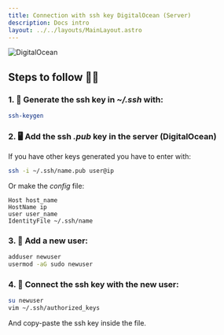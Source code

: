 ```yaml
---
title: Connection with ssh key DigitalOcean (Server)
description: Docs intro
layout: ../../layouts/MainLayout.astro
---
```



![DigitalOcean](https://img.shields.io/badge/DigitalOcean-%230167ff.svg?style=for-the-badge&logo=digitalOcean&logoColor=white)
## Steps to follow 👷‍♂️

### 1. 🔑 Generate the ssh key in *~/.ssh* with:

```zsh
ssh-keygen
```

### 2. 🖥 Add the ssh *.pub* key in the server (DigitalOcean)

If you have other keys generated you have to enter with:

```zsh
ssh -i ~/.ssh/name.pub user@ip
```

Or make the *config* file:

```
Host host_name
HostName ip
user user_name
IdentityFile ~/.ssh/name
```

### 3. 👷‍ Add a new user:

```zsh
adduser newuser
usermod -aG sudo newuser
```

### 4. 🔌 Connect the ssh key with the new user:

```zsh
su newuser
vim ~/.ssh/authorized_keys
```

And copy-paste the ssh key inside the file.

